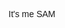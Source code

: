 <style>
  @import url('https://fonts.googleapis.com/css2?family=Cutive+Mono&family=Raleway:wght@100;200;300;400;500;600;700;800;900&display=swap');
</style>

<p style="font-family: 'Cutive Mono', monospace;
font-family: 'Raleway', sans-serif;">It's me SAM</p>
